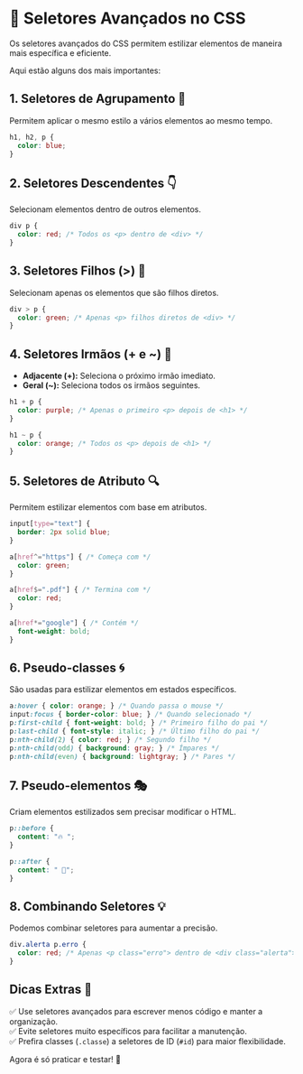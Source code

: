 # 🎨 Seletores Avançados no CSS

Os seletores avançados do CSS permitem estilizar elementos de maneira mais específica e eficiente.

Aqui estão alguns dos mais importantes:

## 1. Seletores de Agrupamento 📌
Permitem aplicar o mesmo estilo a vários elementos ao mesmo tempo.
```css
h1, h2, p {
  color: blue;
}
```

## 2. Seletores Descendentes 👇
Selecionam elementos dentro de outros elementos.
```css
div p {
  color: red; /* Todos os <p> dentro de <div> */
}
```

## 3. Seletores Filhos (>) 👶
Selecionam apenas os elementos que são filhos diretos.
```css
div > p {
  color: green; /* Apenas <p> filhos diretos de <div> */
}
```

## 4. Seletores Irmãos (+ e ~) 🤝
- **Adjacente (+):** Seleciona o próximo irmão imediato.
- **Geral (~):** Seleciona todos os irmãos seguintes.
```css
h1 + p {
  color: purple; /* Apenas o primeiro <p> depois de <h1> */
}

h1 ~ p {
  color: orange; /* Todos os <p> depois de <h1> */
}
```

## 5. Seletores de Atributo 🔍
Permitem estilizar elementos com base em atributos.
```css
input[type="text"] {
  border: 2px solid blue;
}

a[href^="https"] { /* Começa com */
  color: green;
}

a[href$=".pdf"] { /* Termina com */
  color: red;
}

a[href*="google"] { /* Contém */
  font-weight: bold;
}
```

## 6. Pseudo-classes 🌀
São usadas para estilizar elementos em estados específicos.
```css
a:hover { color: orange; } /* Quando passa o mouse */
input:focus { border-color: blue; } /* Quando selecionado */
p:first-child { font-weight: bold; } /* Primeiro filho do pai */
p:last-child { font-style: italic; } /* Último filho do pai */
p:nth-child(2) { color: red; } /* Segundo filho */
p:nth-child(odd) { background: gray; } /* Ímpares */
p:nth-child(even) { background: lightgray; } /* Pares */
```

## 7. Pseudo-elementos 🎭
Criam elementos estilizados sem precisar modificar o HTML.
```css
p::before {
  content: "🔥 ";
}

p::after {
  content: " 🚀";
}
```

## 8. Combinando Seletores 💡
Podemos combinar seletores para aumentar a precisão.
```css
div.alerta p.erro {
  color: red; /* Apenas <p class="erro"> dentro de <div class="alerta"> */
}
```

## Dicas Extras 🎯
✅ Use seletores avançados para escrever menos código e manter a organização.  
✅ Evite seletores muito específicos para facilitar a manutenção.  
✅ Prefira classes (`.classe`) a seletores de ID (`#id`) para maior flexibilidade.  

Agora é só praticar e testar! 🚀
